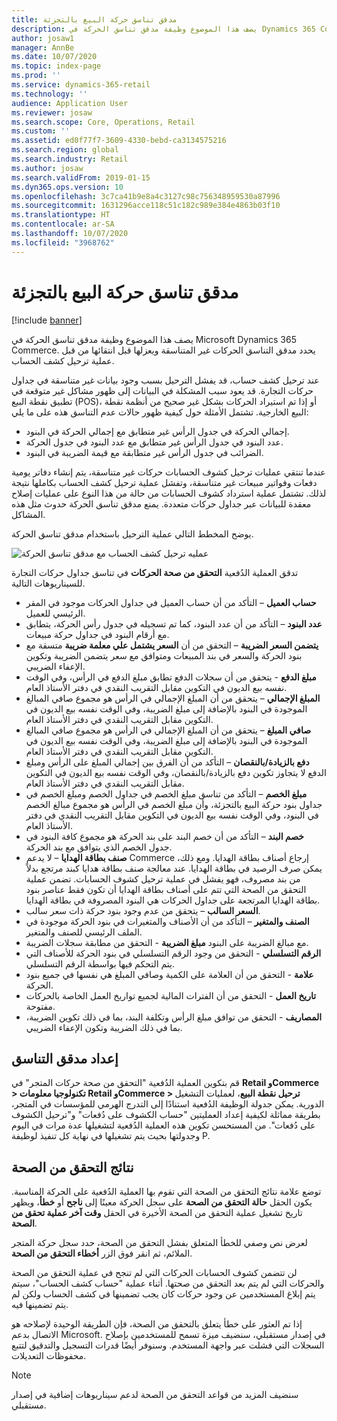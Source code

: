 ```yaml
---
title: مدقق تناسق حركة البيع بالتجزئة
description: يصف هذا الموضوع وظيفة مدقق تناسق الحركة في Dynamics 365 Commerce.
author: josaw1
manager: AnnBe
ms.date: 10/07/2020
ms.topic: index-page
ms.prod: ''
ms.service: dynamics-365-retail
ms.technology: ''
audience: Application User
ms.reviewer: josaw
ms.search.scope: Core, Operations, Retail
ms.custom: ''
ms.assetid: ed0f77f7-3609-4330-bebd-ca3134575216
ms.search.region: global
ms.search.industry: Retail
ms.author: josaw
ms.search.validFrom: 2019-01-15
ms.dyn365.ops.version: 10
ms.openlocfilehash: 3c7ca41b9e8a4c3127c98c756348959530a87996
ms.sourcegitcommit: 1631296acce118c51c182c989e384e4863b03f10
ms.translationtype: HT
ms.contentlocale: ar-SA
ms.lasthandoff: 10/07/2020
ms.locfileid: "3968762"
---
```

# <a name="retail-transaction-consistency-checker"></a>مدقق تناسق حركة البيع بالتجزئة

[!include [banner](includes/banner.md)]

يصف هذا الموضوع وظيفة مدقق تناسق الحركة في Microsoft Dynamics 365 Commerce. يحدد مدقق التناسق الحركات غير المتناسقة ويعزلها قبل انتقائها من قبل عملية ترحيل كشف الحساب.

عند ترحيل كشف حساب، قد يفشل الترحيل بسبب وجود بيانات غير متناسقة في جداول حركات التجارة. قد يعود سبب المشكلة في البيانات إلى ظهور مشاكل غير متوقعة في تطبيق نقطة البيع (POS)، أو إذا تم استيراد الحركات بشكل غير صحيح من أنظمة نقطة البيع الخارجية. تشتمل الأمثلة حول كيفية ظهور حالات عدم التناسق هذه على ما يلي: 

- إجمالي الحركة في جدول الرأس غير متطابق مع إجمالي الحركة في البنود.
- عدد البنود في جدول الرأس غير متطابق مع عدد البنود في جدول الحركة.
- الضرائب في جدول الرأس غير متطابقة مع قيمة الضريبة في البنود. 

عندما تنتقي عمليات ترحيل كشوف الحسابات حركات غير متناسقة، يتم إنشاء دفاتر يومية دفعات وفواتير مبيعات غير متناسقة، وتفشل عملية ترحيل كشف الحساب بكاملها نتيجة لذلك. تشتمل عملية استرداد كشوف الحسابات من حالة من هذا النوع على عمليات إصلاح معقدة للبيانات عبر جداول حركات متعددة. يمنع مدقق تناسق الحركة حدوث مثل هذه المشاكل.

يوضح المخطط التالي عملية الترحيل باستخدام مدقق تناسق الحركة.

![عمليه ترحيل كشف الحساب مع مدقق تناسق الحركة](./media/validchecker.png "عمليه ترحيل كشف الحساب مع مدقق تناسق حركة البيع بالتجزئة")

تدقق العملية الدُفعية **التحقق من صحة الحركات** في تناسق جداول حركات التجارة للسيناريوهات التالية.

- **حساب العميل** – التأكد من أن حساب العميل في جداول الحركات موجود في المقر الرئيسي للعميل.
- **عدد البنود** – التأكد من أن عدد البنود، كما تم تسجيله في جدول رأس الحركة، يتطابق مع أرقام البنود في جداول حركة مبيعات.
- **يتضمن السعر الضريبة** – التحقق من أن **السعر يشتمل علي معلمة ضريبة** متسقة مع بنود الحركة والسعر في بند المبيعات ومتوافق مع سعر يتضمن الضريبة وتكوين الإعفاء الضريبي.
- **مبلغ الدفع** - يتحقق من أن سجلات الدفع تطابق مبلغ الدفع في الرأس، وفي الوقت نفسه بيع الديون في التكوين مقابل التقريب النقدي في دفتر الأستاذ العام.
- **المبلغ الإجمالي** – يتحقق من أن المبلغ الإجمالي في الرأس هو مجموع صافي المبالغ الموجودة في البنود بالإضافة إلى مبلغ الضريبة، وفي الوقت نفسه بيع الديون في التكوين مقابل التقريب النقدي في دفتر الأستاذ العام.
- **صافي المبلغ** – يتحقق من أن المبلغ الإجمالي في الرأس هو مجموع صافي المبالغ الموجودة في البنود بالإضافة إلى مبلغ الضريبة، وفي الوقت نفسه بيع الديون في التكوين مقابل التقريب النقدي في دفتر الأستاذ العام.
- **دفع بالزيادة/بالنقصان‬** – التأكد من أن الفرق بين إجمالي المبلغ على الرأس ومبلغ الدفع لا يتجاوز تكوين دفع بالزيادة/بالنقصان، وفي الوقت نفسه بيع الديون في التكوين مقابل التقريب النقدي في دفتر الأستاذ العام.
- **مبلغ الخصم** – التأكد من تناسق مبلغ الخصم في جداول الخصم ومبلغ الخصم في جداول بنود حركة البيع بالتجزئة، وأن مبلغ الخصم في الرأس هو مجموع مبالغ الخصم في البنود، وفي الوقت نفسه بيع الديون في التكوين مقابل التقريب النقدي في دفتر الأستاذ العام.
- **خصم البند** – التأكد من أن خصم البند على بند الحركة هو مجموع كافة البنود في جدول الخصم الذي يتوافق مع بند الحركة.
- **صنف بطاقة الهدايا‬** – لا يدعم Commerce إرجاع أصناف بطاقة الهدايا. ومع ذلك، يمكن صرف الرصيد في بطاقة الهدايا. عند معالجة صنف بطاقة هدايا كبند مرتجع بدلاً من بند مصروف، فهو يفشل في عملية ترحيل كشوف الحسابات. تضمن عملية التحقق من الصحة التي تتم على أصناف بطاقة الهدايا أن تكون فقط عناصر بنود بطاقة الهدايا المرتجعة على جداول الحركات هي البنود المصروفة في بطاقة الهدايا.
- **السعر السالب** – يتحقق من عدم وجود بنود حركة ذات سعر سالب.
- **الصنف والمتغير** – التأكد من أن الأصناف والمتغيرات في بنود الحركة موجودة في الملف الرئيسي للصنف والمتغير.
- **مبلغ الضريبة** - التحقق من مطابقة سجلات الضريبة‏‎ مع مبالغ الضريبة على البنود.
- **الرقم التسلسلي** - التحقق من وجود الرقم التسلسلي في بنود الحركة للأصناف التي يتم التحكم فيها بواسطة الرقم التسلسلي.
- **علامة‬** - التحقق من أن العلامة على الكمية وصافي المبلغ هي نفسها في جميع بنود الحركة.
- **تاريخ العمل** - التحقق من أن الفترات المالية لجميع تواريخ العمل الخاصة بالحركات مفتوحة.
- **المصاريف** - التحقق من توافق مبلغ الرأس وتكلفة البند، بما في ذلك تكوين الضريبة، بما في ذلك الضريبة وتكون الإعفاء الضريبي.

## <a name="set-up-the-consistency-checker"></a>إعداد مدقق التناسق

قم بتكوين العملية الدُفعية "التحقق من صحة حركات المتجر‬" في **Retail وCommerce \> تكنولوجيا معلومات Retail وCommerce \> ترحيل نقطة البيع**، لعمليات التشغيل الدورية. يمكن جدولة الوظيفة الدُفعية استنادًا إلى التدرج الهرمي للمؤسسات في المتجر، بطريقة مماثلة لكيفية إعداد العمليتين "حساب الكشوف على دُفعات‬" و"ترحيل الكشوف على دُفعات‬". من المستحسن تكوين هذه العملية الدُفعية لتشغيلها عدة مرات في اليوم وجدولتها بحيث يتم تشغيلها في نهاية كل تنفيذ لوظيفة P.

## <a name="results-of-validation-process"></a>نتائج التحقق من الصحة

توضع علامة نتائج التحقق من الصحة التي تقوم بها العملية الدُفعية على الحركة المناسبة. يكون الحقل **حالة التحقق من الصحة** على سجل الحركة معينًا إلى **ناجح‬** أو **خطأ**، ويظهر تاريخ تشغيل عملية التحقق من الصحة الأخيرة في الحقل **وقت آخر عملية تحقق من الصحة**.

لعرض نص وصفي للخطأ المتعلق بفشل التحقق من الصحة، حدد سجل حركة المتجر الملائم، ثم انقر فوق الزر **أخطاء التحقق من الصحة**.

لن تتضمن كشوف الحسابات الحركات التي لم تنجح في عملية التحقق من الصحة والحركات التي لم يتم بعد التحقق من صحتها. أثناء عملية "حساب كشف الحساب"، سيتم يتم إبلاغ المستخدمين عن وجود حركات كان يجب تضمينها في كشف الحساب ولكن لم يتم تضمينها فيه.

إذا تم العثور على خطأ يتعلق بالتحقق من الصحة، فإن الطريقة الوحيدة لإصلاحه هو الاتصال بدعم Microsoft. في إصدار مستقبلي، سنضيف ميزة تسمح للمستخدمين بإصلاح السجلات التي فشلت عبر واجهة المستخدم. وسنوفر أيضًا قدرات التسجيل والتدقيق لتتبع محفوظات التعديلات.

> [!NOTE]
> سنضيف المزيد من قواعد التحقق من الصحة لدعم سيناريوهات إضافية في إصدار مستقبلي.
